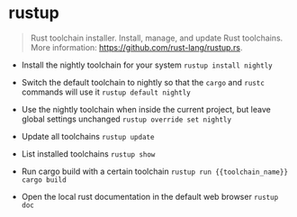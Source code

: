 # rustup
> Rust toolchain installer.
> Install, manage, and update Rust toolchains.
> More information: <https://github.com/rust-lang/rustup.rs>.

- Install the nightly toolchain for your system
`rustup install nightly`

- Switch the default toolchain to nightly so that the `cargo` and `rustc` commands will use it
`rustup default nightly`

- Use the nightly toolchain when inside the current project, but leave global settings unchanged
`rustup override set nightly`

- Update all toolchains
`rustup update`

- List installed toolchains
`rustup show`

- Run cargo build with a certain toolchain
`rustup run {{toolchain_name}} cargo build`

- Open the local rust documentation in the default web browser
`rustup doc`

